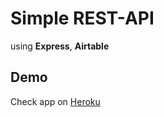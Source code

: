 # Simple REST-API

using **Express**, **Airtable**

## Demo

Check app on [Heroku](https://express-airtable-api.herokuapp.com/)
